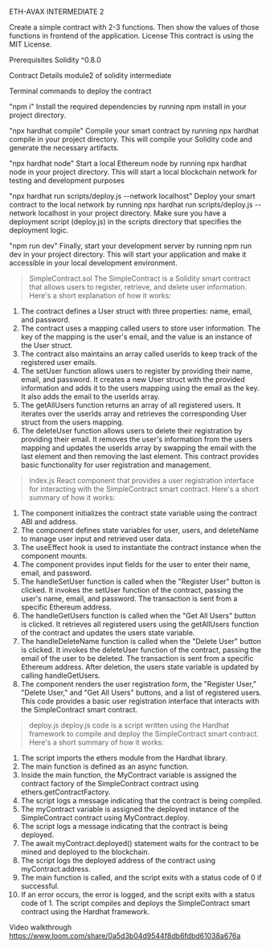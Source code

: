 ETH-AVAX INTERMEDIATE 2

Create a simple contract with 2-3 functions. Then show the values of those functions in frontend of the application. License This contract is using the MIT License.

Prerequisites Solidity ^0.8.0

Contract Details
module2 of solidity intermediate

Terminal commands to deploy the contract

"npm i"
Install the required dependencies by running npm install in your project directory.

"npx hardhat compile"
Compile your smart contract by running npx hardhat compile in your project directory. 
This will compile your Solidity code and generate the necessary artifacts.

"npx hardhat node"
Start a local Ethereum node by running npx hardhat node in your project directory. 
This will start a local blockchain network for testing and development purposes


"npx hardhat run scripts/deploy.js --network localhost"
Deploy your smart contract to the local network by running npx hardhat run scripts/deploy.js --network localhost in your project directory. 
Make sure you have a deployment script (deploy.js) in the scripts directory that specifies the deployment logic.

"npm run dev"
Finally, start your development server by running npm run dev in your project directory. 
This will start your application and make it accessible in your local development environment.

> SimpleContract.sol
The SimpleContract is a Solidity smart contract that allows users to register, retrieve, and delete user information. Here's a short explanation of how it works:
1.	The contract defines a User struct with three properties: name, email, and password.
2.	The contract uses a mapping called users to store user information. The key of the mapping is the user's email, and the value is an instance of the User struct.
3.	The contract also maintains an array called userIds to keep track of the registered user emails.
4.	The setUser function allows users to register by providing their name, email, and password. It creates a new User struct with the provided information and adds it to the users mapping using the email as the key. It also adds the email to the userIds array.
5.	The getAllUsers function returns an array of all registered users. It iterates over the userIds array and retrieves the corresponding User struct from the users mapping.
6.	The deleteUser function allows users to delete their registration by providing their email. It removes the user's information from the users mapping and updates the userIds array by swapping the email with the last element and then removing the last element.
This contract provides basic functionality for user registration and management. 
 

> index.js
React component that provides a user registration interface for interacting with the SimpleContract smart contract. Here's a short summary of how it works:
1.	The component initializes the contract state variable using the contract ABI and address.
2.	The component defines state variables for user, users, and deleteName to manage user input and retrieved user data.
3.	The useEffect hook is used to instantiate the contract instance when the component mounts.
4.	The component provides input fields for the user to enter their name, email, and password.
5.	The handleSetUser function is called when the "Register User" button is clicked. It invokes the setUser function of the contract, passing the user's name, email, and password. The transaction is sent from a specific Ethereum address.
6.	The handleGetUsers function is called when the "Get All Users" button is clicked. It retrieves all registered users using the getAllUsers function of the contract and updates the users state variable.
7.	The handleDeleteName function is called when the "Delete User" button is clicked. It invokes the deleteUser function of the contract, passing the email of the user to be deleted. The transaction is sent from a specific Ethereum address. After deletion, the users state variable is updated by calling handleGetUsers.
8.	The component renders the user registration form, the "Register User," "Delete User," and "Get All Users" buttons, and a list of registered users.
This code provides a basic user registration interface that interacts with the SimpleContract smart contract.

>deploy.js
deploy.js code is a script written using the Hardhat framework to compile and deploy the SimpleContract smart contract. Here's a short summary of how it works:
1.	The script imports the ethers module from the Hardhat library.
2.	The main function is defined as an async function.
3.	Inside the main function, the MyContract variable is assigned the contract factory of the SimpleContract contract using ethers.getContractFactory.
4.	The script logs a message indicating that the contract is being compiled.
5.	The myContract variable is assigned the deployed instance of the SimpleContract contract using MyContract.deploy.
6.	The script logs a message indicating that the contract is being deployed.
7.	The await myContract.deployed() statement waits for the contract to be mined and deployed to the blockchain.
8.	The script logs the deployed address of the contract using myContract.address.
9.	The main function is called, and the script exits with a status code of 0 if successful.
10.	If an error occurs, the error is logged, and the script exits with a status code of 1.
The script compiles and deploys the SimpleContract smart contract using the Hardhat framework.

Video walkthrough
https://www.loom.com/share/0a5d3b04d9544f8db6fdbd61038a676a
